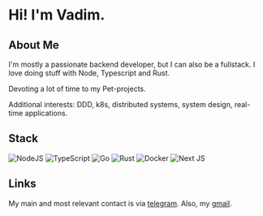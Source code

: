 # Hi! I'm Vadim.

## About Me

I'm mostly a passionate backend developer, but I can also be a fullstack. I love doing stuff with Node, Typescript and Rust.

Devoting a lot of time to my Pet-projects.

Additional interests: DDD, k8s, distributed systems, system design, real-time applications.

## Stack

![NodeJS](https://img.shields.io/badge/node.js-6DA55F?style=for-the-badge&logo=node.js&logoColor=white) ![TypeScript](https://img.shields.io/badge/typescript-%23007ACC.svg?style=for-the-badge&logo=typescript&logoColor=white) ![Go](https://img.shields.io/badge/go-%2300ADD8.svg?style=for-the-badge&logo=go&logoColor=white) ![Rust](https://img.shields.io/badge/rust-%23000000.svg?style=for-the-badge&logo=rust&logoColor=white) ![Docker](https://img.shields.io/badge/docker-%230db7ed.svg?style=for-the-badge&logo=docker&logoColor=white) ![Next JS](https://img.shields.io/badge/Next-black?style=for-the-badge&logo=next.js&logoColor=white)

## Links

My main and most relevant contact is via [telegram](https://t.me/ptsans). Also, my [gmail](mailto:cloudwoosh@gmail.com).
